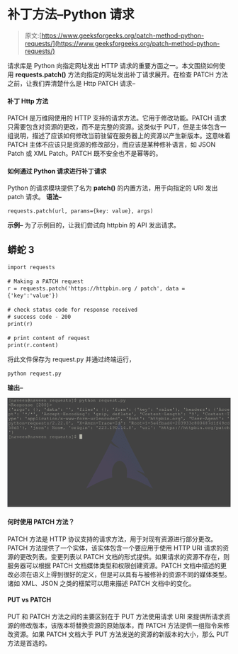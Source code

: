 # 补丁方法–Python 请求

> 原文:[https://www.geeksforgeeks.org/patch-method-python-requests/](https://www.geeksforgeeks.org/patch-method-python-requests/)

请求库是 Python 向指定网址发出 HTTP 请求的重要方面之一。本文围绕如何使用 **requests.patch()** 方法向指定的网址发出补丁请求展开。在检查 PATCH 方法之前，让我们弄清楚什么是 Http PATCH 请求–

#### 补丁 Http 方法

PATCH 是万维网使用的 HTTP 支持的请求方法。它用于修改功能。PATCH 请求只需要包含对资源的更改，而不是完整的资源。这类似于 PUT，但是主体包含一组说明，描述了应该如何修改当前驻留在服务器上的资源以产生新版本。这意味着 PATCH 主体不应该只是资源的修改部分，而应该是某种修补语言，如 JSON Patch 或 XML Patch。PATCH 既不安全也不是幂等的。

#### 如何通过 Python 请求进行补丁请求

Python 的请求模块提供了名为 **patch()** 的内置方法，用于向指定的 URI 发出 patch 请求。
**语法–**

```
requests.patch(url, params={key: value}, args)
```

**示例–**
为了示例目的，让我们尝试向 httpbin 的 API 发出请求。

## 蟒蛇 3

```
import requests

# Making a PATCH request
r = requests.patch('https://httpbin.org / patch', data ={'key':'value'})

# check status code for response received
# success code - 200
print(r)

# print content of request
print(r.content)
```

将此文件保存为 request.py 并通过终端运行，

```
python request.py
```

**输出–**

![patch-method-python-requests](img/8396a3b8c2a00196fd74b8f98db7f605.png)

#### 何时使用 PATCH 方法？

PATCH 方法是 HTTP 协议支持的请求方法，用于对现有资源进行部分更改。PATCH 方法提供了一个实体，该实体包含一个要应用于使用 HTTP URI 请求的资源的更改列表。变更列表以 PATCH 文档的形式提供。如果请求的资源不存在，则服务器可以根据 PATCH 文档媒体类型和权限创建资源。PATCH 文档中描述的更改必须在语义上得到很好的定义，但是可以具有与被修补的资源不同的媒体类型。诸如 XML、JSON 之类的框架可以用来描述 PATCH 文档中的变化。

#### PUT vs PATCH

PUT 和 PATCH 方法之间的主要区别在于 PUT 方法使用请求 URI 来提供所请求资源的修改版本，该版本将替换资源的原始版本，而 PATCH 方法提供一组指令来修改资源。如果 PATCH 文档大于 PUT 方法发送的资源的新版本的大小，那么 PUT 方法是首选的。